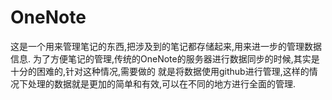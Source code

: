 # OneNote
这是一个用来管理笔记的东西,把涉及到的笔记都存储起来,用来进一步的管理数据信息.
为了方便笔记的管理,传统的OneNote的服务器进行数据同步的时候,其实是十分的困难的,针对这种情况,需要做的
就是将数据使用github进行管理,这样的情况下处理的数据就是更加的简单和有效,可以在不同的地方进行全面的管理.
